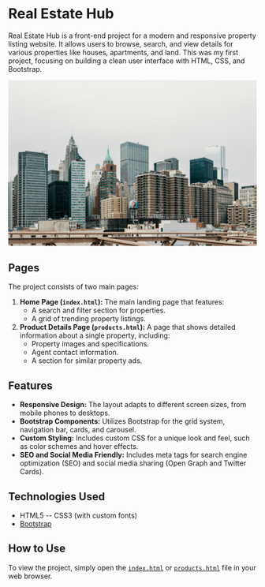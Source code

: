 # Real Estate Hub

Real Estate Hub is a front-end project for a modern and responsive property listing website. It allows users to browse, search, and view details for various properties like houses, apartments, and land. This was my first project, focusing on building a clean user interface with HTML, CSS, and Bootstrap.

![Project Screenshot](src/images/531b58312d00d82a61321f4b4a29438517abbb42.jpg)

## Pages

The project consists of two main pages:

1.  **Home Page (`index.html`):** The main landing page that features:
    *   A search and filter section for properties.
    *   A grid of trending property listings.
2.  **Product Details Page (`products.html`):** A page that shows detailed information about a single property, including:
    *   Property images and specifications.
    *   Agent contact information.
    *   A section for similar property ads.

## Features

-   **Responsive Design:** The layout adapts to different screen sizes, from mobile phones to desktops.
-   **Bootstrap Components:** Utilizes Bootstrap for the grid system, navigation bar, cards, and carousel.
-   **Custom Styling:** Includes custom CSS for a unique look and feel, such as color schemes and hover effects.
-   **SEO and Social Media Friendly:** Includes meta tags for search engine optimization (SEO) and social media sharing (Open Graph and Twitter Cards).

## Technologies Used

-   HTML5
--   CSS3 (with custom fonts)
-   [Bootstrap](https://getbootstrap.com/)

## How to Use

To view the project, simply open the [`index.html`](index.html) or [`products.html`](products.html) file in your web browser.

